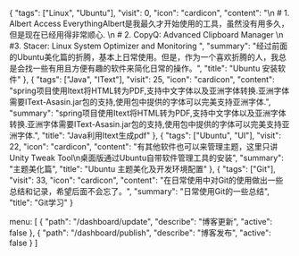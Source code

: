 {
"tags": ["Linux", "Ubuntu"],
"visit": 0,
"icon": "cardicon",
"content": "\n # 1. Albert Access EverythingAlbert是我最久才开始使用的工具，虽然没有用多久，但是现在已经用得非常顺心. \n # 2. CopyQ: Advanced Clipboard Manager \n #3. Stacer: Linux System Optimizer and Monitoring ",
"summary": "经过前面的Ubuntu美化篇的折腾，基本上日常使用。但是，作为一个喜欢折腾的人，我总是会找一些有用且方便有趣的软件来简化日常的操作。",
"title": "Ubuntu 安装软件"
},
{
"tags": ["Java", "IText"],
"visit": 25,
"icon": "cardicon",
"content": "spring项目使用Itext将HTML转为PDF,支持中文字体以及亚洲字体转换.亚洲字体需要IText-Asasin.jar包的支持,使用包中提供的字体可以完美支持亚洲字体.",
"summary": "spring项目使用Itext将HTML转为PDF,支持中文字体以及亚洲字体转换.亚洲字体需要IText-Asasin.jar包的支持,使用包中提供的字体可以完美支持亚洲字体.",
"title": "Java利用Itext生成pdf"
},
{
"tags": ["Ubuntu", "UI"],
"visit": 22,
"icon": "cardicon",
"content": "有其他软件也可以来管理主题，这里只讲Unity Tweak Tool\n桌面版通过Ubuntu自带软件管理工具的安装",
"summary": "主题美化篇",
"title": "Ubuntu 主题美化及开发环境配置"
},
{
"tags": ["Git"],
"visit": 33,
"icon": "cardicon",
"content": "在日常使用中对Git的使用做出一些总结和记录，希望后面不会忘了。",
"summary": "日常使用Git的一些总结",
"title": "Git学习"
}


menu: [
    {
    	"path": "/dashboard/update",
    	"describe": "博客更新",
    	"active": false
    },
    {
        "path": "/dashboard/publish",
        "describe": "博客发布",
        "active": false
    }
]
